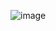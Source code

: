 ![image](https://github.com/bilibilij/Personal-bioinformatic-scripts/blob/main/5.ATAC_pipe/ACR.jpg)
